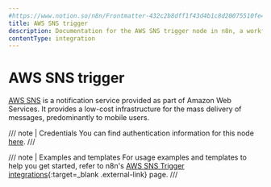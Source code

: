 ```yaml
---
#https://www.notion.so/n8n/Frontmatter-432c2b8dff1f43d4b1c8d20075510fe4
title: AWS SNS trigger
description: Documentation for the AWS SNS trigger node in n8n, a workflow automation platform. Includes details of operations and configuration, and links to examples and credentials information.
contentType: integration
---
```


# AWS SNS trigger

[AWS SNS](https://aws.amazon.com/sns/) is a notification service provided as part of Amazon Web Services. It provides a low-cost infrastructure for the mass delivery of messages, predominantly to mobile users.

/// note | Credentials
You can find authentication information for this node [here](/integrations/builtin/credentials/aws/).
///

///  note  | Examples and templates
For usage examples and templates to help you get started, refer to n8n's [AWS SNS Trigger integrations](https://n8n.io/integrations/aws-sns-trigger/){:target=_blank .external-link} page.
///
